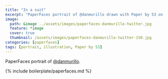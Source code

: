 ```yaml
---
title: "In a suit"
excerpt: "PaperFaces portrait of @danmurillo drawn with Paper by 53 on an iPad."
image: 
  path: &image ../assets/images/paperfaces-danmurillo-twitter.jpg 
  feature: *image
  cover: true
  thumbnail: /assets/images/paperfaces-danmurillo-twitter-150.jpg
categories: [paperfaces]
tags: [portrait, illustration, Paper by 53]
---
```


PaperFaces portrait of [@danmurillo](https://twitter.com/danmurillo).

{% include boilerplate/paperfaces.md %}
